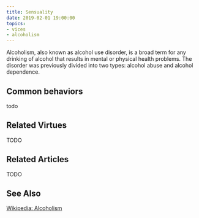 ```yaml
---
title: Sensuality
date: 2019-02-01 19:00:00
topics: 
- vices
- alcoholism
---
```


Alcoholism, also known as alcohol use disorder, is a broad term for any drinking
of alcohol that results in mental or physical health problems. The disorder was
previously divided into two types: alcohol abuse and alcohol dependence.

## Common behaviors
todo

## Related Virtues
TODO

## Related Articles
TODO

## See Also
[Wikipedia: Alcoholism](https://en.wikipedia.org/wiki/Alcoholism)
